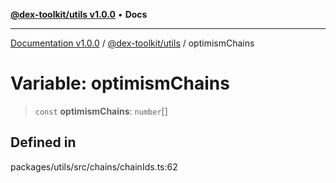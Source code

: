 [**@dex-toolkit/utils v1.0.0**](../README.md) • **Docs**

***

[Documentation v1.0.0](../../../packages.md) / [@dex-toolkit/utils](../README.md) / optimismChains

# Variable: optimismChains

> `const` **optimismChains**: `number`[]

## Defined in

packages/utils/src/chains/chainIds.ts:62
